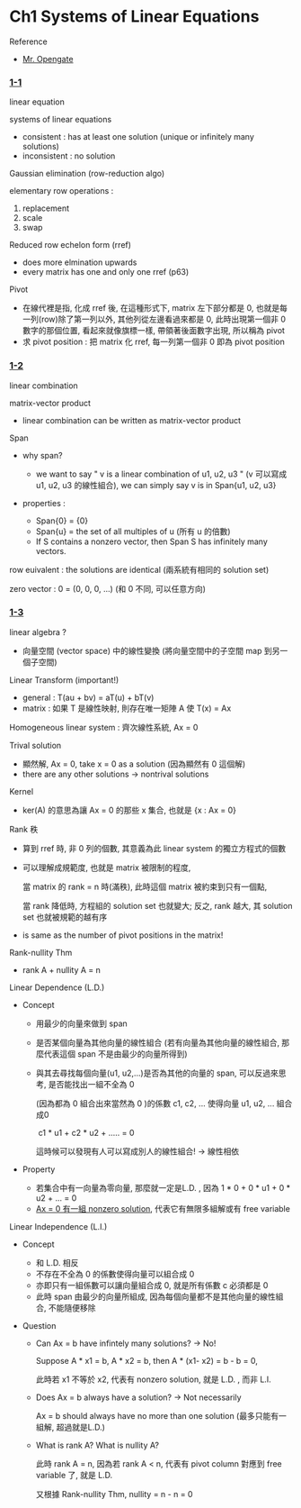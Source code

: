 # Ch1 Systems of Linear Equations
Reference

- [Mr. Opengate](http://mropengate.blogspot.com/search/label/Computer%20Science-Linear%20Algebra "link")

### <u>1-1</u>

linear equation

systems of linear equations

- consistent : has at least one solution (unique or infinitely many solutions)
- inconsistent : no solution

Gaussian elimination (row-reduction algo)

elementary row operations :

1. replacement
2. scale
3. swap

Reduced row echelon form (rref) 

- does more elmination upwards
- every matrix has one and only one rref (p63)

Pivot 

- 在線代裡是指, 化成 rref 後, 在這種形式下, matrix 左下部分都是 0, 也就是每一列(row)除了第一列以外, 其他列從左邊看過來都是 0, 此時出現第一個非 0 數字的那個位置, 看起來就像旗標一樣, 帶領著後面數字出現, 所以稱為 pivot
- 求 pivot position : 把 matrix 化 rref, 每一列第一個非 0 即為 pivot position

### <u>1-2</u>

linear combination

matrix-vector product

- linear combination can be written as matrix-vector product

Span 

- why span?
  - we want to say " v is a linear combination of u1, u2, u3 " (v 可以寫成 u1, u2, u3 的線性組合), we can simply say  v is in Span{u1, u2, u3}

- properties :
  - Span{0} = {0}
  - Span{u} = the set of all multiples of  u (所有 u 的倍數)
  - If S contains a nonzero vector, then Span S has infinitely many vectors.

row euivalent : the solutions are identical (兩系統有相同的 solution set)

zero vector : 0 = (0, 0, 0, ...)  (和 0 不同, 可以任意方向)	

### <u>1-3</u>

linear algebra ?

- 向量空間 (vector space) 中的線性變換 (將向量空間中的子空間 map 到另一個子空間)

Linear Transform (important!)

- general : T(au + bv) = aT(u) + bT(v)
- matrix : 如果 T 是線性映射, 則存在唯一矩陣 A 使 T(x) = Ax

Homogeneous linear system : 齊次線性系統, Ax = 0

Trival solution

- 顯然解, Ax = 0, take x = 0 as a solution (因為顯然有 0 這個解)
- there are any other solutions -> nontrival solutions

Kernel

- ker(A) 的意思為讓 Ax = 0 的那些 x 集合, 也就是 {x : Ax = 0}

Rank 秩

- 算到 rref 時, 非 0 列的個數, 其意義為此 linear system 的獨立方程式的個數

- 可以理解成規範度, 也就是 matrix 被限制的程度,

  當 matrix 的 rank = n 時(滿秩), 此時這個 matrix 被約束到只有一個點, 

  當 rank 降低時, 方程組的 solution set 也就變大; 反之, rank 越大, 其 solution set 也就被規範的越有序

- is same as the number of pivot positions in the matrix! 

Rank-nullity Thm

- rank A + nullity A = n

Linear Dependence (L.D.)

- Concept 

  - 用最少的向量來做到 span

  - 是否某個向量為其他向量的線性組合 (若有向量為其他向量的線性組合, 那麼代表這個 span 不是由最少的向量所得到)

  - 與其去尋找每個向量(u1, u2,...)是否為其他的向量的 span, 可以反過來思考, 是否能找出一組不全為 0 

    (因為都為 0 組合出來當然為 0 )的係數 c1, c2, ... 使得向量 u1, u2, ... 組合成0

    ​	c1 * u1 + c2 * u2 + ..... = 0 

    這時候可以發現有人可以寫成別人的線性組合!  -> 線性相依

- Property

  - 若集合中有一向量為零向量, 那麼就一定是L.D. , 因為 1 * 0 + 0 * u1 + 0 * u2 + ... = 0
  - <u>Ax = 0 有一組 nonzero solution</u>, 代表它有無限多組解或有 free variable

Linear Independence (L.I.)

- Concept

  - 和 L.D. 相反
  - 不存在不全為 0 的係數使得向量可以組合成 0
  - 亦即只有一組係數可以讓向量組合成 0, 就是所有係數 c 必須都是 0
  - 此時 span 由最少的向量所組成, 因為每個向量都不是其他向量的線性組合, 不能隨便移除

- Question

  - Can Ax = b have infintely many solutions?  -> No!

    Suppose A * x1 = b, A * x2 = b, then A * (x1- x2) = b - b = 0, 

    此時若 x1 不等於 x2, 代表有 nonzero solution, 就是 L.D. , 而非 L.I.

  - Does Ax = b always have a solution? -> Not necessarily

    Ax = b should always have no more than one solution (最多只能有一組解, 超過就是L.D.)

  - What is rank A?  What is nullity A?

    此時 rank A = n, 因為若 rank A < n, 代表有 pivot column 對應到 free variable 了, 就是 L.D.

    又根據 Rank-nullity Thm, nullity = n - n = 0